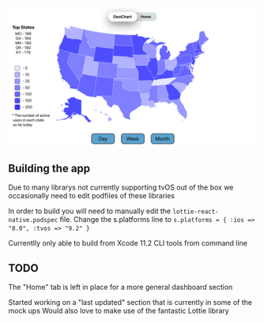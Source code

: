 
![alt text](images/MVP.png)

## Building the app

Due to many librarys not currently supporting tvOS out of the box we occasionally need to edit podfiles of these libraries

In order to build you will need to manually edit the `lottie-react-native.podspec` file. Change the s.platforms line to `s.platforms = { :ios => "8.0", :tvos => "9.2" }`

Currentlly only able to build from Xcode 11.2 CLI tools from command line


## TODO

The "Home" tab is left in place for a more general dashboard section

Started working on a "last updated" section that is currently in some of the mock ups
Would also love to make use of the fantastic Lottie library


